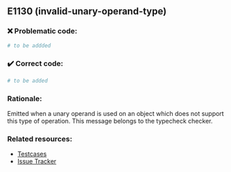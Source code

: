 ## E1130 (invalid-unary-operand-type)

### :x: Problematic code:

```python
# to be addded
```

### :heavy_check_mark: Correct code:

```python
# to be added
```

### Rationale:


  Emitted when a unary operand is used on an object which does not support this
  type of operation. This message belongs to the typecheck checker.



### Related resources:

- [Testcases](#)
- [Issue Tracker](https://github.com/PyCQA/pylint/issues?q=is%3Aissue+%22invalid-unary-operand-type%22+OR+%22E1130%22)
